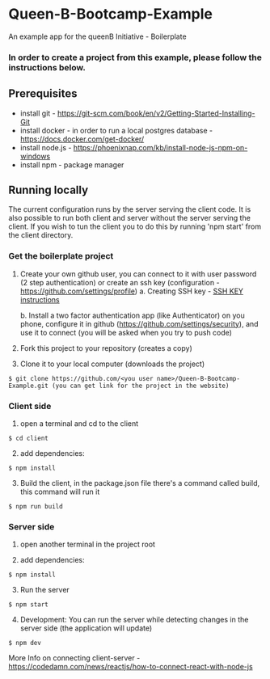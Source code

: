 # Queen-B-Bootcamp-Example
An example app for the queenB Initiative - Boilerplate

### In order to create a project from this example, please follow the instructions below.


## Prerequisites

* install git - https://git-scm.com/book/en/v2/Getting-Started-Installing-Git
* install docker - in order to run a local postgres database - https://docs.docker.com/get-docker/
* install node.js - https://phoenixnap.com/kb/install-node-js-npm-on-windows
* install npm - package manager


## Running locally

The current configuration runs by the server serving the client code. It is also possible to run both client and server without the server serving the client.
If you wish to tun the client you to do this by running 'npm start' from the client directory.

### Get the boilerplate project

1. Create your own github user, you can connect to it with user password (2 step authentication) or create an ssh key (configuration - https://github.com/settings/profile)
   a. Creating SSH key - [SSH KEY instructions](https://docs.github.com/en/authentication/connecting-to-github-with-ssh/generating-a-new-ssh-key-and-adding-it-to-the-ssh-agent)

   b. Install a two factor authentication app (like Authenticator) on you phone, configure it in github (https://github.com/settings/security), and use it to connect (you will be asked when you try to push code)


2. Fork this project to your repository (creates a copy)
3. Clone it to your local computer (downloads the project)

```
$ git clone https://github.com/<you user name>/Queen-B-Bootcamp-Example.git (you can get link for the project in the website)
```

### Client side 

1. open a terminal and cd to the client
```
$ cd client
```
2. add dependencies:

```
$ npm install
```

3. Build the client, in the package.json file there's a command called build, this command will run it

```
$ npm run build 
```

### Server side 
1. open another terminal in the project root

3. add dependencies:

```
$ npm install
```

3. Run the server 

```
$ npm start
```

4. Development: You can run the server while detecting changes in the server side (the application will update)

```
$ npm dev
```

More Info on connecting client-server -
https://codedamn.com/news/reactjs/how-to-connect-react-with-node-js


